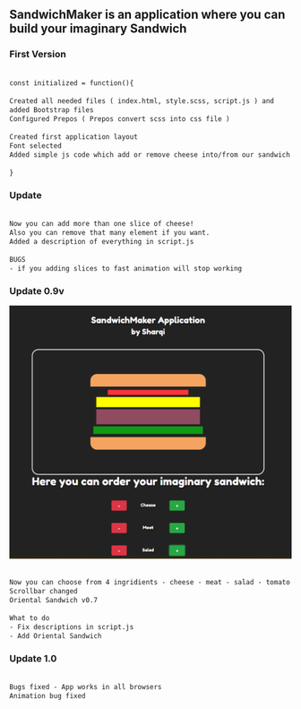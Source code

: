## SandwichMaker is an application where you can build your imaginary Sandwich

### First Version 
```

const initialized = function(){

Created all needed files ( index.html, style.scss, script.js ) and added Bootstrap files
Configured Prepos ( Prepos convert scss into css file )

Created first application layout
Font selected
Added simple js code which add or remove cheese into/from our sandwich 

}

```

### Update 

```

Now you can add more than one slice of cheese!
Also you can remove that many element if you want.
Added a description of everything in script.js

BUGS
- if you adding slices to fast animation will stop working 

```

### Update 0.9v

![SandwichMaker APP](https://github.com/Sharqiewicz/SandwichMaker/blob/master/SandwichMaker%200.9/img/nice.PNG)


```

Now you can choose from 4 ingridients - cheese - meat - salad - tomato
Scrollbar changed
Oriental Sandwich v0.7

What to do
- Fix descriptions in script.js
- Add Oriental Sandwich

```

### Update 1.0
```

Bugs fixed - App works in all browsers
Animation bug fixed

```
